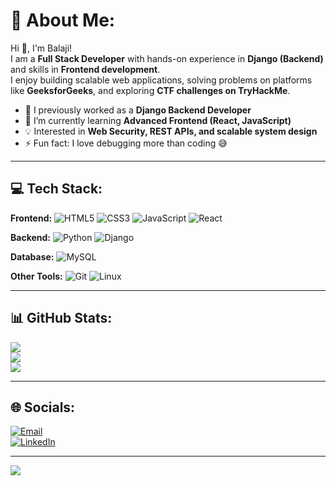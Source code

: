 # 💫 About Me:
Hi 👋, I'm Balaji!  
I am a **Full Stack Developer** with hands-on experience in **Django (Backend)** and skills in **Frontend development**.  
I enjoy building scalable web applications, solving problems on platforms like **GeeksforGeeks**, and exploring **CTF challenges on TryHackMe**.  

- 🔭 I previously worked as a **Django Backend Developer**  
- 🌱 I’m currently learning **Advanced Frontend (React, JavaScript)** 
- 💡 Interested in **Web Security, REST APIs, and scalable system design**  
- ⚡ Fun fact: I love debugging more than coding 😅  

---

## 💻 Tech Stack:
**Frontend:** ![HTML5](https://img.shields.io/badge/html5-%23E34F26.svg?style=for-the-badge&logo=html5&logoColor=white) ![CSS3](https://img.shields.io/badge/css3-%231572B6.svg?style=for-the-badge&logo=css3&logoColor=white) ![JavaScript](https://img.shields.io/badge/javascript-%23323330.svg?style=for-the-badge&logo=javascript&logoColor=%23F7DF1E) ![React](https://img.shields.io/badge/react-%2320232a.svg?style=for-the-badge&logo=react&logoColor=%2361DAFB)  

**Backend:** ![Python](https://img.shields.io/badge/python-3670A0?style=for-the-badge&logo=python&logoColor=ffdd54) ![Django](https://img.shields.io/badge/django-%23092E20.svg?style=for-the-badge&logo=django&logoColor=white)  

**Database:** ![MySQL](https://img.shields.io/badge/mysql-4479A1.svg?style=for-the-badge&logo=mysql&logoColor=white)  

**Other Tools:** ![Git](https://img.shields.io/badge/git-%23F05033.svg?style=for-the-badge&logo=git&logoColor=white) ![Linux](https://img.shields.io/badge/Linux-FCC624?style=for-the-badge&logo=linux&logoColor=black)  

---

## 📊 GitHub Stats:
![](https://github-readme-stats.vercel.app/api?username=balajiinfo8&theme=dark&hide_border=false&include_all_commits=true&count_private=true)<br/>
![](https://nirzak-streak-stats.vercel.app/?user=balajiinfo8&theme=dark&hide_border=false)<br/>
![](https://github-readme-stats.vercel.app/api/top-langs/?username=balajiinfo8&theme=dark&hide_border=false&include_all_commits=true&count_private=true&layout=compact)

---

## 🌐 Socials:
[![Email](https://img.shields.io/badge/Email-D14836?logo=gmail&logoColor=white)](mailto:vinothkumarbalaji150@gmail.com)  
[![LinkedIn](https://img.shields.io/badge/LinkedIn-%230077B5.svg?logo=linkedin&logoColor=white)](https://www.linkedin.com/in/vjbalaji-00283a18a/)  

---

[![](https://visitcount.itsvg.in/api?id=balajiinfo8&icon=0&color=0)](https://visitcount.itsvg.in)
